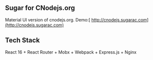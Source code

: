 ## Sugar for CNodejs.org

Material UI version of cnodejs.org. Demo:[ http://cnodejs.sugarac.com](http://cnodejs.sugarac.com)

## Tech Stack

React 16 + React Router + Mobx + Webpack + Express.js +  Nginx



